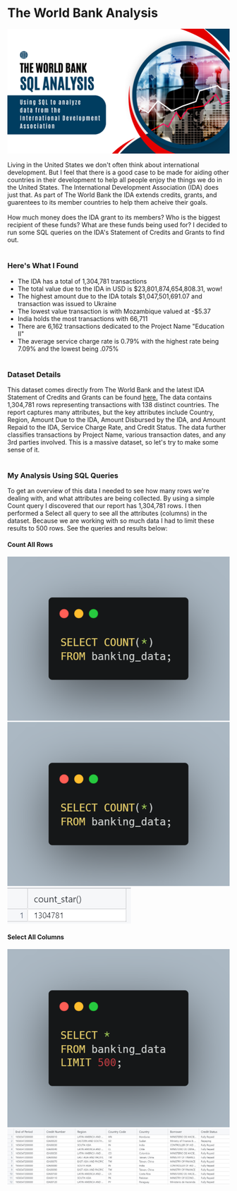 # The World Bank Analysis <br>
<img src="The World Bank.png?raw=true"/> <br>

Living in the United States we don't often think about international development. But I feel that there is a good case to be made for aiding other countries in their development to help all people enjoy the things we do in the United States. The International Development Association (IDA) does just that. As part of The World Bank the IDA extends credits, grants, and guarentees to its member countries to help them acheive their goals. <br><br>
How much money does the IDA grant to its members? Who is the biggest recipient of these funds? What are these funds being used for? I decided to run some SQL queries on the IDA's Statement of Credits and Grants to find out. <br><br>

### Here's What I Found <br>
- The IDA has a total of 1,304,781 transactions
- The total value due to the IDA in USD is $23,801,874,654,808.31, wow!
- The highest amount due to the IDA totals $1,047,501,691.07 and transaction was issued to Ukraine
- The lowest value transaction is with Mozambique valued at -$5.37
- India holds the most transactions with 66,711
- There are 6,162 transactions dedicated to the Project Name "Education II"
- The average service charge rate is 0.79% with the highest rate being 7.09% and the lowest being .075%
<br><br>

### Dataset Details <br>
This dataset comes directly from The World Bank and the latest IDA Statement of Credits and Grants can be found [here.](https://finances.worldbank.org/Loans-and-Credits/IDA-Statement-Of-Credits-and-Grants-Historical-Dat/tdwh-3krx/about_data) The data contains 1,304,781 rows representing transactions with 138 distinct countries. The report captures many attributes, but the key attributes include Country, Region, Amount Due to the IDA, Amount Disbursed by the IDA, and Amount Repaid to the IDA, Service Charge Rate, and Credit Status. The data further classifies transactions by Project Name, various transaction dates, and any 3rd parties involved. This is a massive dataset, so let's try to make some sense of it.
<br><br>

### My Analysis Using SQL Queries <br>
To get an overview of this data I needed to see how many rows we're dealing with, and what attributes are being collected. By using a simple Count query I discovered that our report has 1,304,781 rows. I then performed a Select all query to see all the attributes (columns) in the dataset. Because we are working with so much data I had to limit these results to 500 rows. See the queries and results below: <br>

#### Count All Rows <br>
![count query](images/wb_count.png) <br>
<img src="images/wb_count.png?raw=true"/> <img src="images/wb_countall pic.png?raw=true"/> <br>
#### Select All Columns <br>
<img src="images/wb_selectall.png?raw=true"/> <img src="images/wb_selectall pic.png?raw=true"/> <br>
